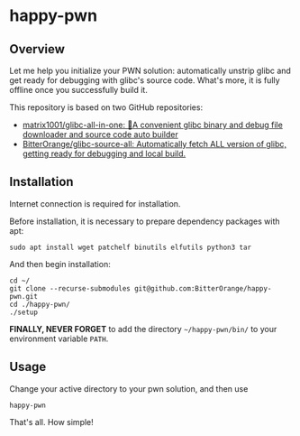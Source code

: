 # happy-pwn

## Overview

Let me help you initialize your PWN solution: automatically unstrip glibc and get ready for debugging with glibc's source code. What's more, it is fully offline once you successfully build it.

This repository is based on two GitHub repositories:

- [matrix1001/glibc-all-in-one: 🎁A convenient glibc binary and debug file downloader and source code auto builder](https://github.com/matrix1001/glibc-all-in-one)
- [BitterOrange/glibc-source-all: Automatically fetch ALL version of glibc, getting ready for debugging and local build.](https://github.com/BitterOrange/glibc-source-all)

## Installation

Internet connection is required for installation.

Before installation, it is necessary to prepare dependency packages with apt:

```shell
sudo apt install wget patchelf binutils elfutils python3 tar
```

And then begin installation:

```shell
cd ~/
git clone --recurse-submodules git@github.com:BitterOrange/happy-pwn.git
cd ./happy-pwn/
./setup
```

**FINALLY, NEVER FORGET** to add the directory `~/happy-pwn/bin/` to your environment variable `PATH`.

## Usage

Change your active directory to your pwn solution, and then use

```shell
happy-pwn
```

That's all. How simple!
